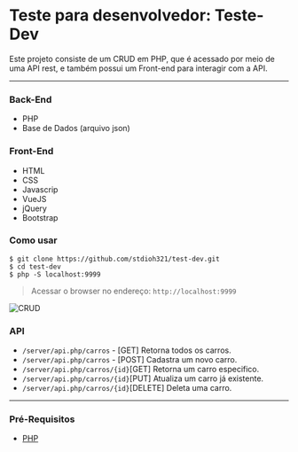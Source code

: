 Teste para desenvolvedor: Teste-Dev
==============================
 
Este projeto consiste de um CRUD em PHP, que é acessado por meio de uma API rest, e também possui um Front-end para interagir com a API.

--------

### Back-End
 - PHP 
 - Base de Dados (arquivo json)

### Front-End
- HTML
- CSS
- Javascrip
- VueJS
- jQuery
- Bootstrap

### Como usar
````
$ git clone https://github.com/stdioh321/test-dev.git
$ cd test-dev
$ php -S localhost:9999
````
> Acessar o browser no endereço: `http://localhost:9999`

 ![CRUD](https://i.ibb.co/SwVZtSf/CRUD.gif)

### API
 - `/server/api.php/carros` - [GET] Retorna todos os carros.
 - `/server/api.php/carros` - [POST] Cadastra um novo carro.
 - `/server/api.php/carros/{id}`[GET] Retorna um carro especifico.
 - `/server/api.php/carros/{id}`[PUT] Atualiza um carro já existente.
 - `/server/api.php/carros/{id}`[DELETE] Deleta uma carro.

--------

### Pré-Requisitos
 - [PHP](https://www.php.net/downloads.php)